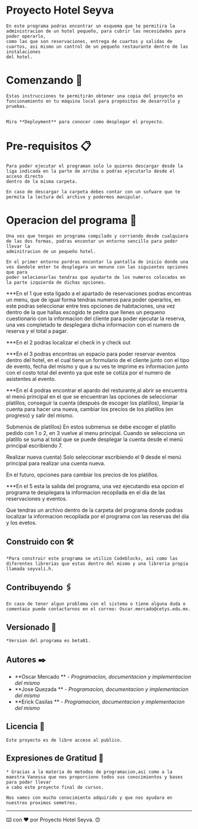# Proyecto Hotel Seyva 
```
En este programa podras encontrar un esquema que te permitira la administracion de un hotel pequeño, para cubrir las necesidades para poder operarlo,
como las que son reservaciones, entrega de cuartos y salidas de cuartos, asi mismo un control de un pequeño restaurante dentro de las instalaciones 
del hotel.
```
# Comenzando 🚀
```
Estas instrucciones te permitirán obtener una copia del proyecto en funcionamiento en tu máquina local para propósitos de desarrollo y pruebas.


Mira **Deployment** para conocer como desplegar el proyecto.
```
# Pre-requisitos 📋
```
Para poder ejecutar el programan solo lo quieres descargar desde la liga indicada en la parte de arriba o podras ejecutarlo desde el acceso directo
dentro de la misma carpeta.

En caso de descargar la carpeta debes contar con un sofware que te permita la lectura del archivo y podermos manipular.
```
# Operacion del programa 🔧
```
Una ves que tengas en programa compilado y corriendo desde cualquiera de las dos formas, podras encontar un entorno sencillo para poder llevar la
adminitracion de un pequeño hotel. 

En el primer entorno pordras encontar la pantalla de inicio donde una ves dandole enter te desplegara un menuno con las siguientes opciones que para
poder selecionarlas tendras que ayudarte de los numeros colocados en la parte izquierda de dichas opciones.
```
***En el 1 que esta ligado a el apartado de reservaciones podras encontras un menu, que de igual forma tendras numeros para poder operarlos, en este
podras seleccionar entre tres opciones de habitaciones, una vez dentro de la que hallas escogido te pedira que llenes un pequeno cuestionario
con la informacion del cliente para poder ejecutar la reserva, una ves completado te desplegara dicha informacion con el numero de reserva y el
total a pagar.

***En el 2 podras localizar el check in y check out 



***En el 3 podras encontras un espacio para poder reservar eventos dentro del hotel, en el cual tiene un formulario de el cliente junto con el tipo de 
evento, fecha del mismo y que a su ves te imprime es informacion junto con el costo total del evento ya que este se cotiza por el numero de asistentes 
al evento.


***En el 4 podras encontrar el apardo del resturante,al abrir se encuentra el menú principal en el que se encuentran las opciones de seleccionar platillos,
conseguir la cuenta (después de escoger los platillos), limpiar la cuenta para hacer una nueva,
cambiar los precios de los platillos (en progreso) y salir del mismo.

Submenús de platillos)
En estos submenus se debe escoger el platillo pedido con 1 o 2, en 3 vuelve al menu principal.
Cuando se selecciona un platillo se suma al total que se puede desplegar la cuenta desde el menú
principal escribiendo 7.

Realizar nueva cuenta)
Solo seleccionar escribiendo el 9 desde el menú principal para realizar una cuenta nueva.

En el futuro, opciones para cambiar los precios de los platillos.



***En el 5 esta la salida del programa, una vez ejecutando esa opcion el programa te desplegara la informacion recopilada en el dia de las reservaciones
y eventos.


Que tendras un archivo dentro de la carpeta del programa donde podras localizar la informacion recopilada por el programa con las reservas del dia y 
los evetos.

## Construido con 🛠️
```
*Para construir este programa se utilizo Codeblocks, asi como las diferentes librerias que estas dentro del mismo y una libreria propia llamada seyvali.h.
```
## Contribuyendo 🖇️
```
En caso de tener algun problema con el sistema o tiene alguna duda o comentaio puede contactarnos en el correo: Oscar.mercado@cetys.edu.mx.
```
## Versionado 📌
```
*Version del programa es beta01.
```
## Autores ✒️

* **Oscar Mercado ** - *Programacion, documentacion y implementacion del mismo*  
* **Jose Quezada ** - *Programacion, documentacion y implementacion del mismo* 
* **Erick Casilas ** - *Programacion, documentacion y implementacion del mismo*  

## Licencia 📄
```
Este proyecto es de libre acceso al publico.
```
## Expresiones de Gratitud 🎁
```
* Gracias a la materia de metodos de programacion,asi como a la maestra Vanessa que nos proporciono todos sus conocimientos y bases para poder llevar
a cabo este proyecto final de cursos.

Nos vamos con mucho conocimiento adquirido y que nos ayudara en nuestros proximos semetres.

```
---
⌨️ con ❤️ por Proyecto Hotel Seyva. 😊
